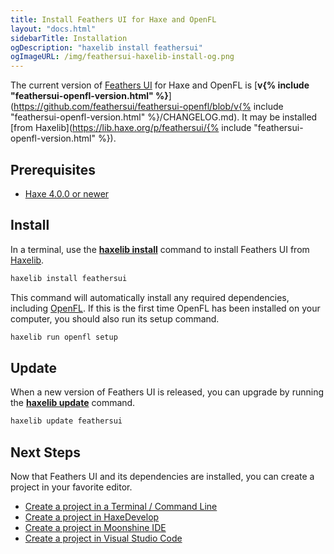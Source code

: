 ```yaml
---
title: Install Feathers UI for Haxe and OpenFL
layout: "docs.html"
sidebarTitle: Installation
ogDescription: "haxelib install feathersui"
ogImageURL: /img/feathersui-haxelib-install-og.png
---
```


The current version of [Feathers UI](/) for Haxe and OpenFL is [**v{% include "feathersui-openfl-version.html" %}**](https://github.com/feathersui/feathersui-openfl/blob/v{% include "feathersui-openfl-version.html" %}/CHANGELOG.md). It may be installed [from Haxelib](https://lib.haxe.org/p/feathersui/{% include "feathersui-openfl-version.html" %}).

## Prerequisites

- [Haxe 4.0.0 or newer](https://haxe.org/download/)

## Install

In a terminal, use the [**haxelib install**](https://lib.haxe.org/documentation/using-haxelib/#install) command to install Feathers UI from [Haxelib](https://lib.haxe.org).

```sh
haxelib install feathersui
```

This command will automatically install any required dependencies, including [OpenFL](https://openfl.org/). If this is the first time OpenFL has been installed on your computer, you should also run its setup command.

```sh
haxelib run openfl setup
```

## Update

When a new version of Feathers UI is released, you can upgrade by running the [**haxelib update**](https://lib.haxe.org/documentation/using-haxelib/#update) command.

```sh
haxelib update feathersui
```

## Next Steps

Now that Feathers UI and its dependencies are installed, you can create a project in your favorite editor.

- [Create a project in a Terminal / Command Line](./terminal-new-project.md)
- [Create a project in HaxeDevelop](./haxedevelop.md)
- [Create a project in Moonshine IDE](./moonshine-ide.md)
- [Create a project in Visual Studio Code](./visual-studio-code.md)
